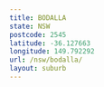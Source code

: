 ```yaml
---
title: BODALLA
state: NSW
postcode: 2545
latitude: -36.127663
longitude: 149.792292
url: /nsw/bodalla/
layout: suburb
---
```

